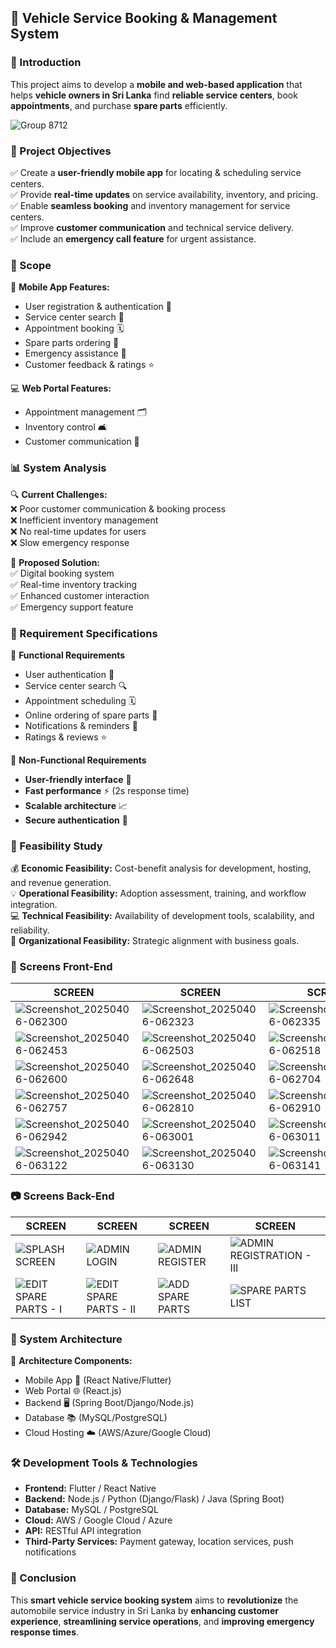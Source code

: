 ## 🚗 Vehicle Service Booking & Management System  

### 📌 Introduction  
This project aims to develop a **mobile and web-based application** that helps **vehicle owners in Sri Lanka** find **reliable service centers**, book **appointments**, and purchase **spare parts** efficiently.  

![Group 8712](https://github.com/user-attachments/assets/8f6793a5-43c4-43d0-9a8c-45150c5bbca1)

### 🚀 Project Objectives  
✅ Create a **user-friendly mobile app** for locating & scheduling service centers.  
✅ Provide **real-time updates** on service availability, inventory, and pricing.  
✅ Enable **seamless booking** and inventory management for service centers.  
✅ Improve **customer communication** and technical service delivery.  
✅ Include an **emergency call feature** for urgent assistance.  

### 💼 Scope  
📱 **Mobile App Features:**  
- User registration & authentication 🔐  
- Service center search 📍  
- Appointment booking 🗓️  
- Spare parts ordering 🏃️  
- Emergency assistance 🚨  
- Customer feedback & ratings ⭐  

💻 **Web Portal Features:**  
- Appointment management 🗂️  
- Inventory control 🛋  
- Customer communication 📩  

### 📊 System Analysis  
🔍 **Current Challenges:**  
❌ Poor customer communication & booking process  
❌ Inefficient inventory management  
❌ No real-time updates for users  
❌ Slow emergency response  

🔄 **Proposed Solution:**  
✅ Digital booking system  
✅ Real-time inventory tracking  
✅ Enhanced customer interaction  
✅ Emergency support feature  

### 📝 Requirement Specifications  
🔹 **Functional Requirements**  
- User authentication 🔑  
- Service center search 🔍  
- Appointment scheduling 🗓️  
- Online ordering of spare parts 🏃️  
- Notifications & reminders 🔔  
- Ratings & reviews ⭐  

🔹 **Non-Functional Requirements**  
- **User-friendly interface** 🎨  
- **Fast performance** ⚡ (2s response time)  
- **Scalable architecture** 📈  
- **Secure authentication** 🔐  

### 🏰 Feasibility Study  
💰 **Economic Feasibility:** Cost-benefit analysis for development, hosting, and revenue generation.  
💡 **Operational Feasibility:** Adoption assessment, training, and workflow integration.  
💻 **Technical Feasibility:** Availability of development tools, scalability, and reliability.  
🏢 **Organizational Feasibility:** Strategic alignment with business goals.  


### 📸 Screens Front-End

| SCREEN | SCREEN | SCREEN | SCREEN |
|---------|------------|-------------|-------------|
| ![Screenshot_20250406-062300](https://github.com/user-attachments/assets/e68d4a3b-a2e5-451f-945e-e1f8dff48e99) | ![Screenshot_20250406-062323](https://github.com/user-attachments/assets/994b3bd6-d45f-4628-afa3-2da5eb0f6e0b) | ![Screenshot_20250406-062335](https://github.com/user-attachments/assets/0d1dc52f-c188-419e-9267-f2e8a16d81ee) | ![Screenshot_20250406-062440](https://github.com/user-attachments/assets/6b3bb4fb-8918-46a9-8d0b-df19f0df10dd) |
| ![Screenshot_20250406-062453](https://github.com/user-attachments/assets/6fb391c7-6b65-4023-99cb-e6b43ad4f09f) | ![Screenshot_20250406-062503](https://github.com/user-attachments/assets/37cd7b95-6d94-4a37-9a57-7d5284d3133b) | ![Screenshot_20250406-062518](https://github.com/user-attachments/assets/6483f2b0-9286-4b39-94a0-b070a34e004b) | ![Screenshot_20250406-062538](https://github.com/user-attachments/assets/67871e46-1d61-4f39-be10-26a42b8d55a3) |
| ![Screenshot_20250406-062600](https://github.com/user-attachments/assets/5da5ee59-5da5-46a3-9565-0c81ad2b16e7) | ![Screenshot_20250406-062648](https://github.com/user-attachments/assets/a8665f97-df8b-43cf-b045-b213cc91f6e9) | ![Screenshot_20250406-062704](https://github.com/user-attachments/assets/d0cdcac0-b469-40cb-8956-671894d62ac2) | ![Screenshot_20250406-062743](https://github.com/user-attachments/assets/bba045bf-2aac-4897-b335-200367ead238) |
| ![Screenshot_20250406-062757](https://github.com/user-attachments/assets/735d09d5-7888-40e3-9633-b20b36aac1ae) | ![Screenshot_20250406-062810](https://github.com/user-attachments/assets/0abc48c5-2315-4fda-b420-73d5d58b5754) | ![Screenshot_20250406-062910](https://github.com/user-attachments/assets/1e03fba3-7ac5-433c-a73d-7d44b358a123) | ![Screenshot_20250406-062825](https://github.com/user-attachments/assets/f981f334-6b7a-474d-8c60-d084d070afaa) |
| ![Screenshot_20250406-062942](https://github.com/user-attachments/assets/f6c5be21-4642-48a8-b6ec-3685080931ef) | ![Screenshot_20250406-063001](https://github.com/user-attachments/assets/c6de5cb1-6461-47b2-93d6-f100c65316e6)| ![Screenshot_20250406-063011](https://github.com/user-attachments/assets/6f5c2cd2-caad-45f1-9afa-33994acdd872) | ![Screenshot_20250406-063020](https://github.com/user-attachments/assets/9df45f39-fbd4-44df-9193-bf545d92eaa8) |
| ![Screenshot_20250406-063122](https://github.com/user-attachments/assets/86e73ffd-ccd7-418f-849b-04d852de33f3) | ![Screenshot_20250406-063130](https://github.com/user-attachments/assets/cd348e5c-c1a0-44cd-8567-f6e3fd243c9b) |![Screenshot_20250406-063141](https://github.com/user-attachments/assets/960441f3-7a70-4e03-9cc1-212cfc4d4848) | ![Screenshot_20250406-063220](https://github.com/user-attachments/assets/0bb37d2f-6515-483f-a10d-b706e64d40da) |


### 📷 Screens Back-End


| SCREEN | SCREEN | SCREEN | SCREEN |
|---------|------------|-------------|-------------|
| ![SPLASH SCREEN](https://github.com/user-attachments/assets/2d19f3e5-2223-49d4-9960-31c31cf8d988) | ![ADMIN LOGIN](https://github.com/user-attachments/assets/ca43dad7-6318-4d5b-8657-49404e43bd1a) | ![ADMIN REGISTER](https://github.com/user-attachments/assets/655b1fbc-f446-45ae-99f7-a460d7f8a51f) | ![ADMIN REGISTRATION - III](https://github.com/user-attachments/assets/82489d63-839f-440a-b95a-3fb9e0c19fe6) |
| ![EDIT SPARE PARTS - I](https://github.com/user-attachments/assets/b6e33264-f2b8-4d6a-b932-8b59c1185a6b) | ![EDIT SPARE PARTS - II](https://github.com/user-attachments/assets/d6adfcce-0532-497f-9b0b-6786785845b0) | ![ADD SPARE PARTS](https://github.com/user-attachments/assets/e9c838f8-328a-44f2-ac81-a85899edd824) | ![SPARE PARTS LIST](https://github.com/user-attachments/assets/3f5f0421-41d1-4f70-9f34-04f5998df44e) |



### 🏦 System Architecture  
📌 **Architecture Components:**  
- Mobile App 📱 (React Native/Flutter)  
- Web Portal 🌐 (React.js)  
- Backend 🖥️ (Spring Boot/Django/Node.js)  
- Database 📚 (MySQL/PostgreSQL)  
- Cloud Hosting ☁️ (AWS/Azure/Google Cloud)  

### 🛠️ Development Tools & Technologies  
- **Frontend:** Flutter / React Native  
- **Backend:** Node.js / Python (Django/Flask) / Java (Spring Boot)  
- **Database:** MySQL / PostgreSQL  
- **Cloud:** AWS / Google Cloud / Azure  
- **API:** RESTful API integration  
- **Third-Party Services:** Payment gateway, location services, push notifications  

### 🚀 Conclusion  
This **smart vehicle service booking system** aims to **revolutionize** the automobile service industry in Sri Lanka by **enhancing customer experience**, **streamlining service operations**, and **improving emergency response times**.  

